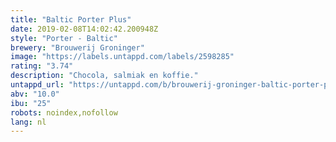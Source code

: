 ```yaml
---
title: "Baltic Porter Plus"
date: 2019-02-08T14:02:42.200948Z
style: "Porter - Baltic"
brewery: "Brouwerij Groninger"
image: "https://labels.untappd.com/labels/2598285"
rating: "3.74"
description: "Chocola, salmiak en koffie."
untappd_url: "https://untappd.com/b/brouwerij-groninger-baltic-porter-plus/2598285"
abv: "10.0"
ibu: "25"
robots: noindex,nofollow
lang: nl
---
```

